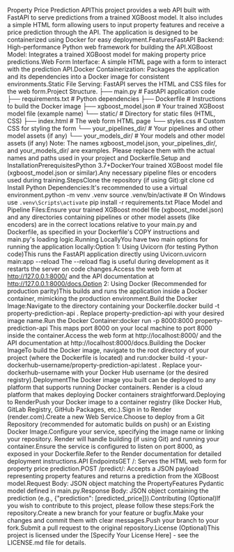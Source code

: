 Property Price Prediction APIThis project provides a web API built with FastAPI to serve predictions from a trained XGBoost model. It also includes a simple HTML form allowing users to input property features and receive a price prediction through the API. The application is designed to be containerized using Docker for easy deployment.FeaturesFastAPI Backend: High-performance Python web framework for building the API.XGBoost Model: Integrates a trained XGBoost model for making property price predictions.Web Form Interface: A simple HTML page with a form to interact with the prediction API.Docker Containerization: Packages the application and its dependencies into a Docker image for consistent environments.Static File Serving: FastAPI serves the HTML and CSS files for the web form.Project Structure.
├── main.py                 # FastAPI application code
├── requirements.txt        # Python dependencies
├── Dockerfile              # Instructions to build the Docker image
├── xgboost_model.json      # Your trained XGBoost model file (example name)
└── static/                 # Directory for static files (HTML, CSS)
    ├── index.html          # The web form HTML page
    └── styles.css          # Custom CSS for styling the form
    └── your_pipelines_dir/ # Your pipelines and other model assets (if any)
    └── your_models_dir/    # Your models and other model assets (if any)
Note: The names xgboost_model.json, your_pipelines_dir/, and your_models_dir/ are examples. Please replace them with the actual names and paths used in your project and Dockerfile.Setup and InstallationPrerequisitesPython 3.7+DockerYour trained XGBoost model file (xgboost_model.json or similar).Any necessary pipeline files or encoders used during training.StepsClone the repository (if using Git):git clone <your-repository-url>
cd <your-repository-directory>
Install Python Dependencies:It's recommended to use a virtual environment.python -m venv .venv
source .venv/bin/activate  # On Windows use `.venv\Scripts\activate`
pip install -r requirements.txt
Place Model and Pipeline Files:Ensure your trained XGBoost model file (xgboost_model.json) and any directories containing pipelines or other model assets (like encoders) are in the correct locations relative to your main.py and Dockerfile, as specified in your Dockerfile's COPY instructions and main.py's loading logic.Running LocallyYou have two main options for running the application locally:Option 1: Using Uvicorn (for testing Python code)This runs the FastAPI application directly using Uvicorn.uvicorn main:app --reload
The --reload flag is useful during development as it restarts the server on code changes.Access the web form at http://127.0.0.1:8000/ and the API documentation at http://127.0.0.1:8000/docs.Option 2: Using Docker (Recommended for production parity)This builds and runs the application inside a Docker container, mimicking the production environment.Build the Docker Image:Navigate to the directory containing your Dockerfile.docker build -t property-prediction-api .
Replace property-prediction-api with your desired image name.Run the Docker Container:docker run -p 8000:8000 property-prediction-api
This maps port 8000 on your local machine to port 8000 inside the container.Access the web form at http://localhost:8000/ and the API documentation at http://localhost:8000/docs.Building the Docker ImageTo build the Docker image, navigate to the root directory of your project (where the Dockerfile is located) and run:docker build -t your-dockerhub-username/property-prediction-api:latest .
Replace your-dockerhub-username with your Docker Hub username (or the desired registry).DeploymentThe Docker image you built can be deployed to any platform that supports running Docker containers. Render is a cloud platform that makes deploying Docker containers straightforward.Deploying to RenderPush your Docker image to a container registry (like Docker Hub, GitLab Registry, GitHub Packages, etc.).Sign in to Render (render.com).Create a new Web Service.Choose to deploy from a Git Repository (recommended for automatic builds on push) or an Existing Docker Image.Configure your service, specifying the image name or linking your repository. Render will handle building (if using Git) and running your container.Ensure the service is configured to listen on port 8000, as exposed in your Dockerfile.Refer to the Render documentation for detailed deployment instructions.API EndpointsGET /: Serves the HTML web form for property price prediction.POST /predict/: Accepts a JSON payload representing property features and returns a prediction from the XGBoost model.Request Body: JSON object matching the PropertyFeatures Pydantic model defined in main.py.Response Body: JSON object containing the prediction (e.g., {"prediction": [predicted_price]}).Contributing (Optional)If you wish to contribute to this project, please follow these steps:Fork the repository.Create a new branch for your feature or bugfix.Make your changes and commit them with clear messages.Push your branch to your fork.Submit a pull request to the original repository.License (Optional)This project is licensed under the [Specify Your License Here] - see the LICENSE.md file for details.